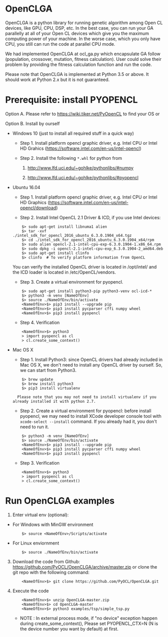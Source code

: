 # OpenCLGA
OpenCLGA is a python library for running genetic algorithm among Open CL devices, like GPU, CPU, DSP, etc. In the best case, you can run your GA parallelly at all of your Open CL devices which give you the maximum computing power of your machine. In the worse case, which you only have CPU, you still can run the code at parallel CPU mode.

We had implemented OpenCLGA at ocl_ga.py which encapsulate GA follow (population, crossover, mutation, fitness calculation). User could solve their problem by providing the fitness calculation function and run the code.

Please note that OpenCLGA is implemented at Python 3.5 or above. It should work at Python 2.x but it is not guaranteed.

# Prerequisite: install PYOPENCL

Option A. Please refer to https://wiki.tiker.net/PyOpenCL to find your OS or

Option B. Install by ourself

- Windows 10 (just to install all required stuff in a quick way)

  * Step 1. Install platform opencl graphic driver, e.g. Intel CPU or Intel HD Grahics (https://software.intel.com/en-us/intel-opencl)

  * Step 2. Install the following `*.whl` for python from

     1. http://www.lfd.uci.edu/~gohlke/pythonlibs/#numpy

     2. http://www.lfd.uci.edu/~gohlke/pythonlibs/#pyopencl

- Ubuntu 16.04

   * Step 1. Install platform opencl graphic driver, e.g. Intel CPU or Intel HD Graphics (https://software.intel.com/en-us/intel-opencl/download)

   * Step 2. Install Intel OpenCL 2.1 Driver & ICD, if you use Intel devices:

    ```shellscript
        $> sudo apt-get install libnuma1 alien
        $> tar -xvf ./intel_sdk_for_opencl_2016_ubuntu_6.3.0.1904_x64.tgz
        $> cd ./intel_sdk_for_opencl_2016_ubuntu_6.3.0.1904_x64/rpm
        $> sudo alien opencl-2.1-intel-cpu-exp-6.3.0.1904-1.x86_64.rpm
        $> sudo dpkg -i opencl-2.1-intel-cpu-exp_6.3.0.1904-2_amd64.deb
        $> sudo apt-get install clinfo
        $> clinfo  # To verify platform information from OpenCL
    ```

    You can verify the installed OpenCL driver is located in /opt/intel/ and
    the ICD loader is located in /etc/OpenCL/vendors.

   * Step 3. Create a virtual environment for pyopencl.

    ```shellscript
        $> sudo apt-get install python3-pip python3-venv ocl-icd-*
        $> python3 -m venv [NameOfEnv]
        $> source ./NameOfEnv/bin/activate
        <NameOfEnv>$> pip3 install --upgrade pip
        <NameOfEnv>$> pip3 install pycparser cffi numpy wheel
        <NameOfEnv>$> pip3 install pyopencl
    ```

   * Step 4. Verification

    ```shellscript
        <NameOfEnv>$> python3
        > import pyopencl as cl
        > cl.create_some_context()
    ```

- Mac OS X

    * Step 1. Install Python3: since OpenCL drivers had already included in Mac OS X, we don't need to install any OpenCL driver by ourself. So, we can start from Python3.
    ```
        $> brew update
        $> brew install python3
        $> pip3 install virtualenv
    ```
        Please note that you may not need to install virtualenv if you already installed it with python 2.7.

    * Step 2. Create a virtual environment for pyopencl: before install pyopencl, we may need to install XCode developer console tool with `xcode-select --install` command. If you already had it, you don't need to run it.
    ```
        $> python3 -m venv [NameOfEnv]
        $> source ./NameOfEnv/bin/activate
        <NameOfEnv>$> pip3 install --upgrade pip
        <NameOfEnv>$> pip3 install pycparser cffi numpy wheel
        <NameOfEnv>$> pip3 install pyopencl
    ```

    * Step 3. Verification
    ```shellscript
        <NameOfEnv>$> python3
        > import pyopencl as cl
        > cl.create_some_context()
    ```    

# Run OpenCLGA examples

1. Enter virtual env (optional):

 * For Windows with MinGW environment

    ```shellscript
        $> source <NameOfEnv>/Scripts/activate
    ```
  * For Linux enviornment

    ```shellscript
        $> source ./NameOfEnv/bin/activate
    ```

3. Download the code from Github: https://github.com/PyOCL/OpenCLGA/archive/master.zip or clone the git repo with the following command:

   ```shellscript
       <NameOfEnv>$> git clone https://github.com/PyOCL/OpenCLGA.git
   ```

4. Execute the code

    ```shellscript
        <NameOfEnv>$> unzip OpenCLGA-master.zip
        <NameOfEnv>$> cd OpenCLGA-master
        <NameOfEnv>$> python3 examples/tsp/simple_tsp.py
    ```
    * NOTE : In external process mode, if "no device" exception happen during create_some_context(), Please set PYOPENCL_CTX=N (N is the device number you want by default) at first.
